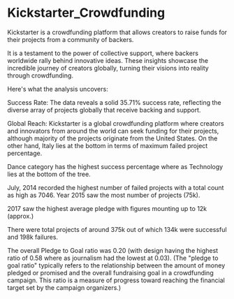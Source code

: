 # Kickstarter_Crowdfunding
Kickstarter is a crowdfunding platform that allows creators to raise funds for their projects from a community of backers.

It is a testament to the power of collective support, where backers worldwide rally behind innovative ideas. These insights showcase the incredible journey of creators globally, turning their visions into reality through crowdfunding. 

Here's what the analysis uncovers:

Success Rate: The data reveals a solid 35.71% success rate, reflecting the diverse array of projects globally that receive backing and support.

Global Reach: Kickstarter is a global crowdfunding platform where creators and innovators from around the world can seek funding for their projects, although majority of the projects originate from the United States. On the other hand, Italy lies at the bottom in terms of maximum failed project percentage.

Dance category has the highest success percentage where as Technology lies at the bottom of the tree.

July, 2014 recorded the highest number of failed projects with a total count as high as 7046. Year 2015 saw the most number of projects (75k).

2017 saw the highest average pledge with figures mounting up to 12k (approx.)

There were total projects of around 375k out of which 134k were successful and 198k failures.

The overall Pledge to Goal ratio was 0.20 (with design having the highest ratio of 0.58 where as journalism had the lowest at 0.03). 
(The "pledge to goal ratio" typically refers to the relationship between the amount of money pledged or promised and the overall fundraising goal in a crowdfunding campaign. This ratio is a measure of progress toward reaching the financial target set by the campaign organizers.)

